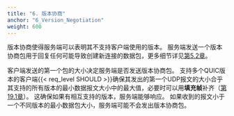 ```yaml
---
title: "6. 版本协商"
anchor: "6_Version_Negotiation"
weight: 600
---
```


版本协商使得服务端可以表明其不支持客户端使用的版本。
服务端发送一个版本协商包用于回复任何可能导致创建新连接的数据包，更多细节详见[第5.2章]()。

客户端发送的第一个包的大小决定服务端是否发送版本协商包。
支持多个QUIC版本的客户端{{< req_level SHOULD >}}确保其发出的第一个UDP报文的大小合乎其支持的所有版本的最小数据报文大小中的最大值，必要时可以用**填充帧**补齐（[第19.1章]()）。
这确保如果有相互支持的版本，服务端能够响应。
如果收到的报文小于一个不同版本的最小数据包大小，服务端可能不会发出版本协商包。
